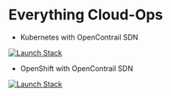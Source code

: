 # Everything Cloud-Ops

* Kubernetes with OpenContrail SDN 

<a href="https://console.aws.amazon.com/cloudformation/home?region=us-west-1#/stacks/new?stackName=contrail-k8s&amp;templateURL=https://s3-us-west-1.amazonaws.com/contrail-dev-ops/k8s-contrail-stack.yaml" target="_blank"><img alt="Launch Stack" src="https://cdn.rawgit.com/buildkite/cloudformation-launch-stack-button-svg/master/launch-stack.svg"></a>

* OpenShift with OpenContrail SDN

<a href="https://console.aws.amazon.com/cloudformation/home?region=us-west-1#/stacks/new?stackName=contrail-openshift&amp;templateURL=https://s3-us-west-1.amazonaws.com/contrail-dev-ops/openshift-contrail-stack.yaml"><img alt="Launch Stack" src="https://cdn.rawgit.com/buildkite/cloudformation-launch-stack-button-svg/master/launch-stack.svg"></a>
